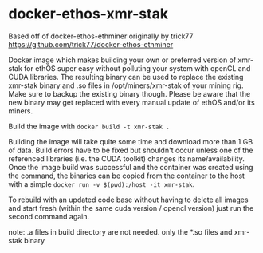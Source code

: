 # docker-ethos-xmr-stak
Based off of docker-ethos-ethminer originally by trick77 https://github.com/trick77/docker-ethos-ethminer

Docker image which makes building your own or preferred version of xmr-stak for ethOS super easy without polluting your system with openCL and CUDA libraries. The resulting binary can be used to replace the existing xmr-stak binary and .so files in /opt/miners/xmr-stak of your mining rig. Make sure to backup the existing binary though. Please be  aware that the new binary may get replaced with every manual update of ethOS and/or its miners. 

Build the image with ```docker build -t xmr-stak .```

Building the image will take quite some time and download more than 1 GB of data. Build errors have to be fixed but shouldn't occur unless one of the referenced libraries (i.e. the CUDA toolkit) changes its name/availability.
Once the image build was successful and the container was created using the command, the binaries can be copied from the container to the host with a simple ```docker run -v $(pwd):/host -it xmr-stak```.

To rebuild with an updated code base without having to delete all images and start fresh (within the same cuda version / opencl version) just run the second command again.

note: .a files in build directory are not needed. only the *.so files and xmr-stak binary
